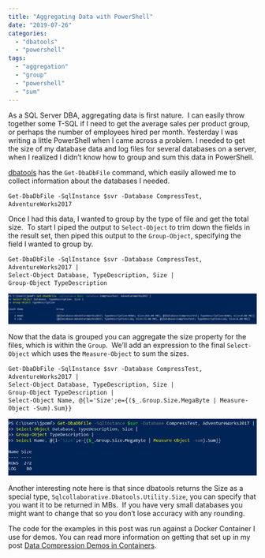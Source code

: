 ```yaml
---
title: "Aggregating Data with PowerShell"
date: "2019-07-26"
categories: 
  - "dbatools"
  - "powershell"
tags: 
  - "aggregation"
  - "group"
  - "powershell"
  - "sum"
---
```


As a SQL Server DBA, aggregating data is first nature.  I can easily throw together some T-SQL if I need to get the average sales per product group, or perhaps the number of employees hired per month. Yesterday I was writing a little PowerShell when I came across a problem. I needed to get the size of my database data and log files for several databases on a server, when I realized I didn’t know how to group and sum this data in PowerShell.

[dbatools](http://dbatools.io) has the `Get-DbaDbFile` command, which easily allowed me to collect information about the databases I needed.

```
Get-DbaDbFile -SqlInstance $svr -Database CompressTest, AdventureWorks2017
```

Once I had this data, I wanted to group by the type of file and get the total size.  To start I piped the output to `Select-Object` to trim down the fields in the result set, then piped this output to the `Group-Object`, specifying the field I wanted to group by.

```
Get-DbaDbFile -SqlInstance $svr -Database CompressTest, AdventureWorks2017 |
Select-Object Database, TypeDescription, Size |
Group-Object TypeDescription
```

![](images/Group.jpg)

Now that the data is grouped you can aggregate the size property for the files, which is within the `Group`.  We’ll add an expression to the final `Select-Object` which uses the `Measure-Object` to sum the sizes.

```
Get-DbaDbFile -SqlInstance $svr -Database CompressTest, AdventureWorks2017 |
Select-Object Database, TypeDescription, Size |
Group-Object TypeDescription |
Select-Object Name, @{l='Size';e={($_.Group.Size.MegaByte | Measure-Object -Sum).Sum}}
```

![](images/Final.jpg)

Another interesting note here is that since dbatools returns the Size as a special type, `Sqlcollaborative.Dbatools.Utility.Size`, you can specify that you want it to be returned in MBs.  If you have very small databases you might want to change that so you don’t lose accuracy with any rounding.

The code for the examples in this post was run against a Docker Container I use for demos. You can read more information on getting that set up in my post [Data Compression Demos in Containers](https://jesspomfret.com/data-compression-containers/).

